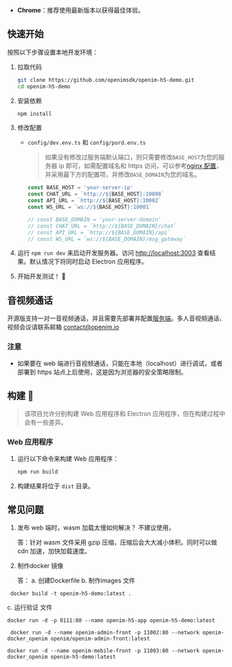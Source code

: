 

- **Chrome**：推荐使用最新版本以获得最佳体验。

## 快速开始

按照以下步骤设置本地开发环境：

1. 拉取代码

   ```bash
   git clone https://github.com/openimsdk/openim-h5-demo.git
   cd openim-h5-demo
   ```

2. 安装依赖

   ```bash
   npm install
   ```

3. 修改配置

   - `config/dev.env.ts` 和 `config/pord.env.ts`

     > 如果没有修改过服务端默认端口，则只需要修改`BASE_HOST`为您的服务器 ip 即可，如需配置域名和 https 访问，可以参考[nginx 配置](https://docs.openim.io/zh-Hans/guides/gettingStarted/nginxDomainConfig)，并采用最下方的配置项，并修改`BASE_DOMAIN`为您的域名。

     ```javascript
     const BASE_HOST = 'your-server-ip'
     const CHAT_URL = `http://${BASE_HOST}:10008`
     const API_URL = `http://${BASE_HOST}:10002`
     const WS_URL = `ws://${BASE_HOST}:10001`

     // const BASE_DOMAIN = 'your-server-domain'
     // const CHAT_URL = `http://${BASE_DOMAIN}/chat`
     // const API_URL = `http://${BASE_DOMAIN}/api`
     // const WS_URL = `ws://${BASE_DOMAIN}/msg_gateway`
     ```

4. 运行 `npm run dev` 来启动开发服务器。访问 [http://localhost:3003](http://localhost:3003) 查看结果。默认情况下将同时启动 Electron 应用程序。

5. 开始开发测试！ 🎉

## 音视频通话

开源版支持一对一音视频通话，并且需要先部署并配置[服务端](https://github.com/openimsdk/chat/blob/main/HOW_TO_SETUP_LIVEKIT_SERVER.md)。多人音视频通话、视频会议请联系邮箱 [contact@openim.io](mailto:contact@openim.io)

### 注意

- 如果要在 web 端进行音视频通话，只能在本地（localhost）进行调试，或者部署到 https 站点上后使用，这是因为浏览器的安全策略限制。

## 构建 🚀

> 该项目允许分别构建 Web 应用程序和 Electron 应用程序，但在构建过程中会有一些差异。

### Web 应用程序

1. 运行以下命令来构建 Web 应用程序：
   ```bash
   npm run build
   ```
2. 构建结果将位于 `dist` 目录。

## 常见问题

1. 发布 web 端时，wasm 加载太慢如何解决？ 不建议使用，

   答：针对 wasm 文件采用 gzip 压缩，压缩后会大大减小体积。同时可以做 cdn 加速，加快加载速度。

2. 制作docker 镜像

   答：
   a. 创建Dockerfile
   b. 制作images 文件
```
 docker build -t openim-h5-demo:latest .
```
   c. 运行验证  文件
```
docker run -d -p 8111:80 --name openim-h5-app openim-h5-demo:latest
```
```
 docker run -d --name openim-admin-front -p 11002:80 --network openim-docker_openim openim/openim-admin-front:latest

docker run -d --name openim-mobile-front -p 11003:80 --network openim-docker_openim openim-h5-demo:latest
```